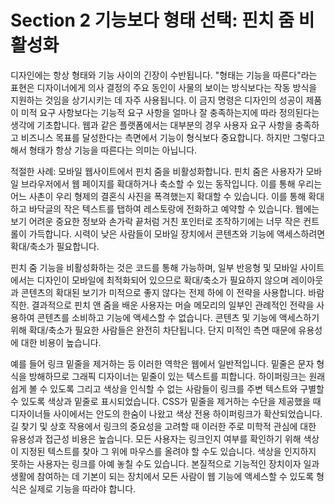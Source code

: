# Section 2 기능보다 형태 선택: 핀치 줌 비활성화

디자인에는 항상 형태와 기능 사이의 긴장이 수반됩니다. "형태는 기능을 따른다"라는 표현은 디자이너에게 의사 결정의 주요 동인이 사물의 보이는 방식보다는 작동 방식을 지원하는 것임을 상기시키는 데 자주 사용됩니다. 이 금지 명령은 디자인의 성공이 제품이 미적 요구 사항보다는 기능적 요구 사항을 얼마나 잘 충족하는지에 따라 정의된다는 생각에 기초합니다. 웹과 같은 플랫폼에서는 대부분의 경우 사용자 요구 사항을 충족하고 비즈니스 목표를 달성한다는 측면에서 기능이 형식보다 중요합니다. 하지만 그렇다고 해서 형태가 항상 기능을 따른다는 의미는 아닙니다.

적절한 사례: 모바일 웹사이트에서 핀치 줌을 비활성화합니다. 핀치 줌은 사용자가 모바일 브라우저에서 웹 페이지를 확대하거나 축소할 수 있는 동작입니다. 이를 통해 우리는 어느 사촌이 우리 형제의 결혼식 사진을 폭격했는지 확대할 수 있습니다. 이를 통해 확대하고 바닥글의 작은 텍스트를 탭하여 레스토랑에 전화하고 예약할 수 있습니다. 웹에는 보기 어려운 중요한 정보와 손가락 끝처럼 거친 포인터로 조작하기에는 너무 작은 컨트롤이 가득합니다. 시력이 낮은 사람들이 모바일 장치에서 콘텐츠와 기능에 액세스하려면 확대/축소가 필요합니다.

핀치 줌 기능을 비활성화하는 것은 코드를 통해 가능하며, 일부 반응형 및 모바일 사이트에서는 디자인이 모바일에 최적화되어 있으므로 확대/축소가 필요하지 않으며 레이아웃과 콘텐츠의 확대된 보기가 미적으로 좋지 않다는 전제 하에 이 전략을 사용합니다. 바람직한. 결과적으로 핀치 앤 줌을 배운 사용자는 머슬 메모리의 일부인 관례적인 전략을 사용하여 콘텐츠를 소비하고 기능에 액세스할 수 없습니다. 콘텐츠 및 기능에 액세스하기 위해 확대/축소가 필요한 사람들은 완전히 차단됩니다. 단지 미적인 측면 때문에 유용성에 대한 비용이 높습니다.

예를 들어 링크 밑줄을 제거하는 등 이러한 역학은 웹에서 일반적입니다. 밑줄은 문자 형식을 방해하므로 그래픽 디자이너는 밑줄이 있는 텍스트를 피합니다. 하이퍼링크는 원래 쉽게 볼 수 있도록 그리고 색상을 인식할 수 없는 사람들이 링크를 주변 텍스트와 구별할 수 있도록 색상과 밑줄로 표시되었습니다. CSS가 밑줄을 제거하는 수단을 제공했을 때 디자이너들 사이에서는 안도의 한숨이 나왔고 색상 전용 하이퍼링크가 확산되었습니다. 길 찾기 및 상호 작용에서 링크의 중요성을 고려할 때 이러한 주로 미학적 관심에 대한 유용성과 접근성 비용은 높습니다. 모든 사용자는 링크인지 여부를 확인하기 위해 색상이 지정된 텍스트를 찾아 그 위에 마우스를 올려야 할 수도 있습니다. 색상을 인지하지 못하는 사용자는 링크를 아예 놓칠 수도 있습니다. 본질적으로 기능적인 장치이자 일과 생활에 참여하는 데 기본이 되는 장치에서 모든 사람이 웹 기능에 액세스할 수 있도록 형식은 실제로 기능을 따라야 합니다.
